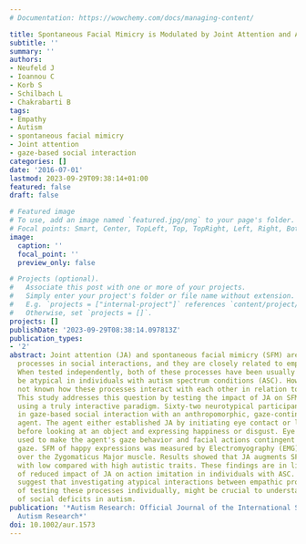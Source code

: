```yaml
---
# Documentation: https://wowchemy.com/docs/managing-content/

title: Spontaneous Facial Mimicry is Modulated by Joint Attention and Autistic Traits
subtitle: ''
summary: ''
authors:
- Neufeld J
- Ioannou C
- Korb S
- Schilbach L
- Chakrabarti B
tags:
- Empathy
- Autism
- spontaneous facial mimicry
- Joint attention
- gaze-based social interaction
categories: []
date: '2016-07-01'
lastmod: 2023-09-29T09:38:14+01:00
featured: false
draft: false

# Featured image
# To use, add an image named `featured.jpg/png` to your page's folder.
# Focal points: Smart, Center, TopLeft, Top, TopRight, Left, Right, BottomLeft, Bottom, BottomRight.
image:
  caption: ''
  focal_point: ''
  preview_only: false

# Projects (optional).
#   Associate this post with one or more of your projects.
#   Simply enter your project's folder or file name without extension.
#   E.g. `projects = ["internal-project"]` references `content/project/deep-learning/index.md`.
#   Otherwise, set `projects = []`.
projects: []
publishDate: '2023-09-29T08:38:14.097813Z'
publication_types:
- '2'
abstract: Joint attention (JA) and spontaneous facial mimicry (SFM) are fundamental
  processes in social interactions, and they are closely related to empathic abilities.
  When tested independently, both of these processes have been usually observed to
  be atypical in individuals with autism spectrum conditions (ASC). However, it is
  not known how these processes interact with each other in relation to autistic traits.
  This study addresses this question by testing the impact of JA on SFM of happy faces
  using a truly interactive paradigm. Sixty-two neurotypical participants engaged
  in gaze-based social interaction with an anthropomorphic, gaze-contingent virtual
  agent. The agent either established JA by initiating eye contact or looked away,
  before looking at an object and expressing happiness or disgust. Eye tracking was
  used to make the agent's gaze behavior and facial actions contingent to the participants'
  gaze. SFM of happy expressions was measured by Electromyography (EMG) recording
  over the Zygomaticus Major muscle. Results showed that JA augments SFM in individuals
  with low compared with high autistic traits. These findings are in line with reports
  of reduced impact of JA on action imitation in individuals with ASC. Moreover, they
  suggest that investigating atypical interactions between empathic processes, instead
  of testing these processes individually, might be crucial to understanding the nature
  of social deficits in autism.
publication: '*Autism Research: Official Journal of the International Society for
  Autism Research*'
doi: 10.1002/aur.1573
---
```

